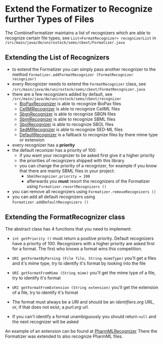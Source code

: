 Extend the Formatizer to Recognize further Types of Files 
==========================================================

The CombineFormatizer maintains a list of recognizers which are able to recognize certain file types, see `List<FormatRecognizer> recognizerList` in `/src/main/java/de/unirostock/sems/cbext/Formatizer.java`

Extending the List of Recognizers 
----------------------------------

* to extend the Formatizer you can simply pass another recognizer to the method `Formatizer.addFormatRecognizer (FormatRecognizer recognizer)`
* every Recognizer needs to extend the `FormatRecognizer` class, see `/src/main/java/de/unirostock/sems/cbext/FormatRecognizer.java`
* there are a few recognizers added by default, see `/src/main/java/de/unirostock/sems/cbext/recognizer`
  * [BioPaxRecognizer](https://github.com/SemsProject/CombineExt/blob/master/src/main/java/de/unirostock/sems/cbext/recognizer/BioPaxRecognizer.java) is able to recognize BioPax files
  * [CellMlRecognizer](https://github.com/SemsProject/CombineExt/blob/master/src/main/java/de/unirostock/sems/cbext/recognizer/CellMlRecognizer.java) is able to recognize CellML files
  * [SbgnRecognizer](https://github.com/SemsProject/CombineExt/blob/master/src/main/java/de/unirostock/sems/cbext/recognizer/SbgnRecognizer.java) is able to recognize SBGN files
  * [SbmlRecognizer](https://github.com/SemsProject/CombineExt/blob/master/src/main/java/de/unirostock/sems/cbext/recognizer/SbmlRecognizer.java) is able to recognize SBML files
  * [SbolRecognizer](https://github.com/SemsProject/CombineExt/blob/master/src/main/java/de/unirostock/sems/cbext/recognizer/SbolRecognizer.java) is able to recognize SBOL files
  * [SedMlRecognizer](https://github.com/SemsProject/CombineExt/blob/master/src/main/java/de/unirostock/sems/cbext/recognizer/SedMlRecognizer.java) is able to recognize SED-ML files
  * [DefaultRecognizer](https://github.com/SemsProject/CombineExt/blob/master/src/main/java/de/unirostock/sems/cbext/recognizer/DefaultRecognizer.java) is a fallback to recognize files by there mime type or extension
* every recognizer has a **priority**
* the default reconizer has a priority of 100:
  * if you want your recognizer to be asked first give it a higher priority
  * the priorities of recognizers shipped with this library 
  * you can change the priority of a recognizer, for example if you know that there are mainly SBML files in your project:
    * `SbmlRecognizer.priority = 200`
    * afterwards you **must** resort the recognizers of the Formatizer using `Formatizer.resortRecognizers ()`
* you can remove all recognizers using `Formatizer.removeRecognizers ()`
* you can add all default recognizers using `Formatizer.addDefaultRecognizers ()`

Extending the FormatRecognizer class 
--------------------------------------

The abstract class has 4 functions that you need to implement:

* `int getPriority ()` must return a positive priority. Default recognizers have a priority of 100. Recognizers with a higher priority are asked first for a format. The first who knows a format wins this competition.
* `URI getFormatByParsing (File file, String mimeType)` you'll get a files and it's mime type, try to identify it's format by looking into the file
* `URI getFormatFromMime (String mime)` you'll get the mime type of a file, try to identify it's format
* `URI getFormatFromExtension (String extension)` you'll get the extension of a file, try to identify it's format

* The format must always be a URI and should be an *identifiers.org* URL, or, if that does not exist, a *purl.org* url.
* If you can't identify a format unambiguously you should return `null` and the next recognizer will be asked

An example of an extension can be found at [PharmMLRecognizer](https://github.com/SemsProject/CombineExt-PharmMl)
There the Formatizer was extended to also recognize PharmML files.
